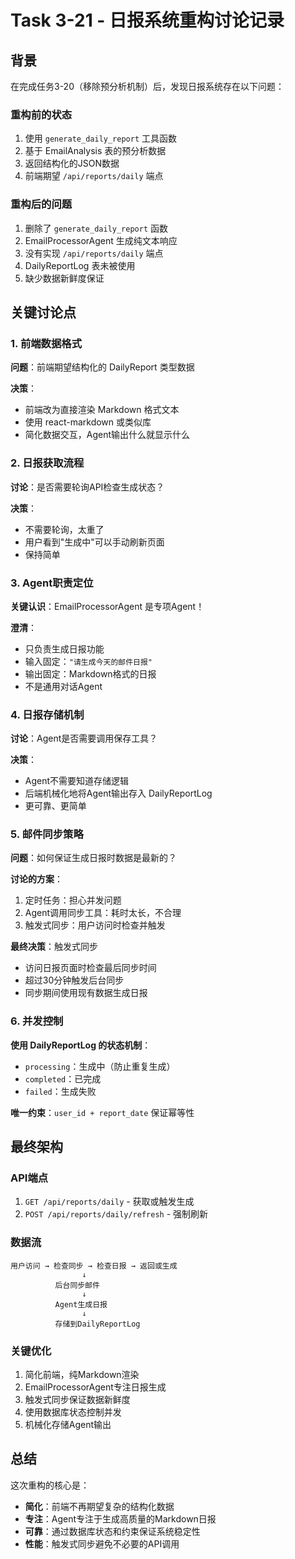 # Task 3-21 - 日报系统重构讨论记录

## 背景

在完成任务3-20（移除预分析机制）后，发现日报系统存在以下问题：

### 重构前的状态
1. 使用 `generate_daily_report` 工具函数
2. 基于 EmailAnalysis 表的预分析数据
3. 返回结构化的JSON数据
4. 前端期望 `/api/reports/daily` 端点

### 重构后的问题
1. 删除了 `generate_daily_report` 函数
2. EmailProcessorAgent 生成纯文本响应
3. 没有实现 `/api/reports/daily` 端点
4. DailyReportLog 表未被使用
5. 缺少数据新鲜度保证

## 关键讨论点

### 1. 前端数据格式

**问题**：前端期望结构化的 DailyReport 类型数据

**决策**：
- 前端改为直接渲染 Markdown 格式文本
- 使用 react-markdown 或类似库
- 简化数据交互，Agent输出什么就显示什么

### 2. 日报获取流程

**讨论**：是否需要轮询API检查生成状态？

**决策**：
- 不需要轮询，太重了
- 用户看到"生成中"可以手动刷新页面
- 保持简单

### 3. Agent职责定位

**关键认识**：EmailProcessorAgent 是专项Agent！

**澄清**：
- 只负责生成日报功能
- 输入固定：`"请生成今天的邮件日报"`
- 输出固定：Markdown格式的日报
- 不是通用对话Agent

### 4. 日报存储机制

**讨论**：Agent是否需要调用保存工具？

**决策**：
- Agent不需要知道存储逻辑
- 后端机械化地将Agent输出存入 DailyReportLog
- 更可靠、更简单

### 5. 邮件同步策略

**问题**：如何保证生成日报时数据是最新的？

**讨论的方案**：
1. 定时任务：担心并发问题
2. Agent调用同步工具：耗时太长，不合理
3. 触发式同步：用户访问时检查并触发

**最终决策**：触发式同步
- 访问日报页面时检查最后同步时间
- 超过30分钟触发后台同步
- 同步期间使用现有数据生成日报

### 6. 并发控制

**使用 DailyReportLog 的状态机制**：
- `processing`：生成中（防止重复生成）
- `completed`：已完成
- `failed`：生成失败

**唯一约束**：`user_id + report_date` 保证幂等性

## 最终架构

### API端点
1. `GET /api/reports/daily` - 获取或触发生成
2. `POST /api/reports/daily/refresh` - 强制刷新

### 数据流
```
用户访问 → 检查同步 → 检查日报 → 返回或生成
                ↓
          后台同步邮件
                ↓
          Agent生成日报
                ↓
          存储到DailyReportLog
```

### 关键优化
1. 简化前端，纯Markdown渲染
2. EmailProcessorAgent专注日报生成
3. 触发式同步保证数据新鲜度
4. 使用数据库状态控制并发
5. 机械化存储Agent输出

## 总结

这次重构的核心是：
- **简化**：前端不再期望复杂的结构化数据
- **专注**：Agent专注于生成高质量的Markdown日报
- **可靠**：通过数据库状态和约束保证系统稳定性
- **性能**：触发式同步避免不必要的API调用